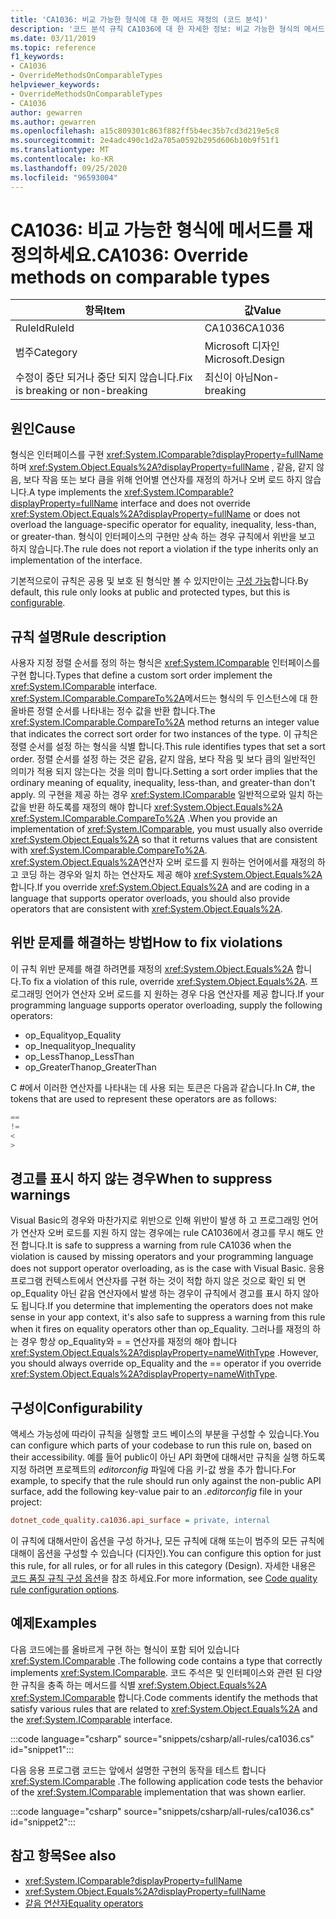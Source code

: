 ```yaml
---
title: 'CA1036: 비교 가능한 형식에 대 한 메서드 재정의 (코드 분석)'
description: '코드 분석 규칙 CA1036에 대 한 자세한 정보: 비교 가능한 형식의 메서드 재정의'
ms.date: 03/11/2019
ms.topic: reference
f1_keywords:
- CA1036
- OverrideMethodsOnComparableTypes
helpviewer_keywords:
- OverrideMethodsOnComparableTypes
- CA1036
author: gewarren
ms.author: gewarren
ms.openlocfilehash: a15c809301c863f882ff5b4ec35b7cd3d219e5c8
ms.sourcegitcommit: 2e4adc490c1d2a705a0592b295d606b10b9f51f1
ms.translationtype: MT
ms.contentlocale: ko-KR
ms.lasthandoff: 09/25/2020
ms.locfileid: "96593004"
---
```

# <a name="ca1036-override-methods-on-comparable-types"></a><span data-ttu-id="36c96-103">CA1036: 비교 가능한 형식에 메서드를 재정의하세요.</span><span class="sxs-lookup"><span data-stu-id="36c96-103">CA1036: Override methods on comparable types</span></span>

| <span data-ttu-id="36c96-104">항목</span><span class="sxs-lookup"><span data-stu-id="36c96-104">Item</span></span>                                     | <span data-ttu-id="36c96-105">값</span><span class="sxs-lookup"><span data-stu-id="36c96-105">Value</span></span>            |
|------------------------------------------|------------------|
| <span data-ttu-id="36c96-106">RuleId</span><span class="sxs-lookup"><span data-stu-id="36c96-106">RuleId</span></span>                                   | <span data-ttu-id="36c96-107">CA1036</span><span class="sxs-lookup"><span data-stu-id="36c96-107">CA1036</span></span>           |
| <span data-ttu-id="36c96-108">범주</span><span class="sxs-lookup"><span data-stu-id="36c96-108">Category</span></span>                                 | <span data-ttu-id="36c96-109">Microsoft 디자인</span><span class="sxs-lookup"><span data-stu-id="36c96-109">Microsoft.Design</span></span> |
| <span data-ttu-id="36c96-110">수정이 중단 되거나 중단 되지 않습니다.</span><span class="sxs-lookup"><span data-stu-id="36c96-110">Fix is breaking or non-breaking</span></span> | <span data-ttu-id="36c96-111">최신이 아님</span><span class="sxs-lookup"><span data-stu-id="36c96-111">Non-breaking</span></span>     |

## <a name="cause"></a><span data-ttu-id="36c96-112">원인</span><span class="sxs-lookup"><span data-stu-id="36c96-112">Cause</span></span>

<span data-ttu-id="36c96-113">형식은 인터페이스를 구현 <xref:System.IComparable?displayProperty=fullName> 하며 <xref:System.Object.Equals%2A?displayProperty=fullName> , 같음, 같지 않음, 보다 작음 또는 보다 큼을 위해 언어별 연산자를 재정의 하거나 오버 로드 하지 않습니다.</span><span class="sxs-lookup"><span data-stu-id="36c96-113">A type implements the <xref:System.IComparable?displayProperty=fullName> interface and does not override <xref:System.Object.Equals%2A?displayProperty=fullName> or does not overload the language-specific operator for equality, inequality, less-than, or greater-than.</span></span> <span data-ttu-id="36c96-114">형식이 인터페이스의 구현만 상속 하는 경우 규칙에서 위반을 보고 하지 않습니다.</span><span class="sxs-lookup"><span data-stu-id="36c96-114">The rule does not report a violation if the type inherits only an implementation of the interface.</span></span>

<span data-ttu-id="36c96-115">기본적으로이 규칙은 공용 및 보호 된 형식만 볼 수 있지만이는 [구성 가능](#configurability)합니다.</span><span class="sxs-lookup"><span data-stu-id="36c96-115">By default, this rule only looks at public and protected types, but this is [configurable](#configurability).</span></span>

## <a name="rule-description"></a><span data-ttu-id="36c96-116">규칙 설명</span><span class="sxs-lookup"><span data-stu-id="36c96-116">Rule description</span></span>

<span data-ttu-id="36c96-117">사용자 지정 정렬 순서를 정의 하는 형식은 <xref:System.IComparable> 인터페이스를 구현 합니다.</span><span class="sxs-lookup"><span data-stu-id="36c96-117">Types that define a custom sort order implement the <xref:System.IComparable> interface.</span></span> <span data-ttu-id="36c96-118"><xref:System.IComparable.CompareTo%2A>메서드는 형식의 두 인스턴스에 대 한 올바른 정렬 순서를 나타내는 정수 값을 반환 합니다.</span><span class="sxs-lookup"><span data-stu-id="36c96-118">The <xref:System.IComparable.CompareTo%2A> method returns an integer value that indicates the correct sort order for two instances of the type.</span></span> <span data-ttu-id="36c96-119">이 규칙은 정렬 순서를 설정 하는 형식을 식별 합니다.</span><span class="sxs-lookup"><span data-stu-id="36c96-119">This rule identifies types that set a sort order.</span></span> <span data-ttu-id="36c96-120">정렬 순서를 설정 하는 것은 같음, 같지 않음, 보다 작음 및 보다 큼의 일반적인 의미가 적용 되지 않는다는 것을 의미 합니다.</span><span class="sxs-lookup"><span data-stu-id="36c96-120">Setting a sort order implies that the ordinary meaning of equality, inequality, less-than, and greater-than don't apply.</span></span> <span data-ttu-id="36c96-121">의 구현을 제공 하는 경우 <xref:System.IComparable> 일반적으로와 일치 하는 값을 반환 하도록를 재정의 해야 합니다 <xref:System.Object.Equals%2A> <xref:System.IComparable.CompareTo%2A> .</span><span class="sxs-lookup"><span data-stu-id="36c96-121">When you provide an implementation of <xref:System.IComparable>, you must usually also override <xref:System.Object.Equals%2A> so that it returns values that are consistent with <xref:System.IComparable.CompareTo%2A>.</span></span> <span data-ttu-id="36c96-122"><xref:System.Object.Equals%2A>연산자 오버 로드를 지 원하는 언어에서를 재정의 하 고 코딩 하는 경우와 일치 하는 연산자도 제공 해야 <xref:System.Object.Equals%2A> 합니다.</span><span class="sxs-lookup"><span data-stu-id="36c96-122">If you override <xref:System.Object.Equals%2A> and are coding in a language that supports operator overloads, you should also provide operators that are consistent with <xref:System.Object.Equals%2A>.</span></span>

## <a name="how-to-fix-violations"></a><span data-ttu-id="36c96-123">위반 문제를 해결하는 방법</span><span class="sxs-lookup"><span data-stu-id="36c96-123">How to fix violations</span></span>

<span data-ttu-id="36c96-124">이 규칙 위반 문제를 해결 하려면를 재정의 <xref:System.Object.Equals%2A> 합니다.</span><span class="sxs-lookup"><span data-stu-id="36c96-124">To fix a violation of this rule, override <xref:System.Object.Equals%2A>.</span></span> <span data-ttu-id="36c96-125">프로그래밍 언어가 연산자 오버 로드를 지 원하는 경우 다음 연산자를 제공 합니다.</span><span class="sxs-lookup"><span data-stu-id="36c96-125">If your programming language supports operator overloading, supply the following operators:</span></span>

- <span data-ttu-id="36c96-126">op_Equality</span><span class="sxs-lookup"><span data-stu-id="36c96-126">op_Equality</span></span>
- <span data-ttu-id="36c96-127">op_Inequality</span><span class="sxs-lookup"><span data-stu-id="36c96-127">op_Inequality</span></span>
- <span data-ttu-id="36c96-128">op_LessThan</span><span class="sxs-lookup"><span data-stu-id="36c96-128">op_LessThan</span></span>
- <span data-ttu-id="36c96-129">op_GreaterThan</span><span class="sxs-lookup"><span data-stu-id="36c96-129">op_GreaterThan</span></span>

<span data-ttu-id="36c96-130">C #에서 이러한 연산자를 나타내는 데 사용 되는 토큰은 다음과 같습니다.</span><span class="sxs-lookup"><span data-stu-id="36c96-130">In C#, the tokens that are used to represent these operators are as follows:</span></span>

```csharp
==
!=
<
>
```

## <a name="when-to-suppress-warnings"></a><span data-ttu-id="36c96-131">경고를 표시 하지 않는 경우</span><span class="sxs-lookup"><span data-stu-id="36c96-131">When to suppress warnings</span></span>

<span data-ttu-id="36c96-132">Visual Basic의 경우와 마찬가지로 위반으로 인해 위반이 발생 하 고 프로그래밍 언어가 연산자 오버 로드를 지원 하지 않는 경우에는 rule CA1036에서 경고를 무시 해도 안전 합니다.</span><span class="sxs-lookup"><span data-stu-id="36c96-132">It is safe to suppress a warning from rule CA1036 when the violation is caused by missing operators and your programming language does not support operator overloading, as is the case with Visual Basic.</span></span> <span data-ttu-id="36c96-133">응용 프로그램 컨텍스트에서 연산자를 구현 하는 것이 적합 하지 않은 것으로 확인 되 면 op_Equality 아닌 같음 연산자에서 발생 하는 경우이 규칙에서 경고를 표시 하지 않아도 됩니다.</span><span class="sxs-lookup"><span data-stu-id="36c96-133">If you determine that implementing the operators does not make sense in your app context, it's also safe to suppress a warning from this rule when it fires on equality operators other than op_Equality.</span></span> <span data-ttu-id="36c96-134">그러나를 재정의 하는 경우 항상 op_Equality와 = = 연산자를 재정의 해야 합니다 <xref:System.Object.Equals%2A?displayProperty=nameWithType> .</span><span class="sxs-lookup"><span data-stu-id="36c96-134">However, you should always override op_Equality and the == operator if you override <xref:System.Object.Equals%2A?displayProperty=nameWithType>.</span></span>

## <a name="configurability"></a><span data-ttu-id="36c96-135">구성이</span><span class="sxs-lookup"><span data-stu-id="36c96-135">Configurability</span></span>

<span data-ttu-id="36c96-136">액세스 가능성에 따라이 규칙을 실행할 코드 베이스의 부분을 구성할 수 있습니다.</span><span class="sxs-lookup"><span data-stu-id="36c96-136">You can configure which parts of your codebase to run this rule on, based on their accessibility.</span></span> <span data-ttu-id="36c96-137">예를 들어 public이 아닌 API 화면에 대해서만 규칙을 실행 하도록 지정 하려면 프로젝트의 *editorconfig* 파일에 다음 키-값 쌍을 추가 합니다.</span><span class="sxs-lookup"><span data-stu-id="36c96-137">For example, to specify that the rule should run only against the non-public API surface, add the following key-value pair to an *.editorconfig* file in your project:</span></span>

```ini
dotnet_code_quality.ca1036.api_surface = private, internal
```

<span data-ttu-id="36c96-138">이 규칙에 대해서만이 옵션을 구성 하거나, 모든 규칙에 대해 또는이 범주의 모든 규칙에 대해이 옵션을 구성할 수 있습니다 (디자인).</span><span class="sxs-lookup"><span data-stu-id="36c96-138">You can configure this option for just this rule, for all rules, or for all rules in this category (Design).</span></span> <span data-ttu-id="36c96-139">자세한 내용은 [코드 품질 규칙 구성 옵션](../code-quality-rule-options.md)을 참조 하세요.</span><span class="sxs-lookup"><span data-stu-id="36c96-139">For more information, see [Code quality rule configuration options](../code-quality-rule-options.md).</span></span>

## <a name="examples"></a><span data-ttu-id="36c96-140">예제</span><span class="sxs-lookup"><span data-stu-id="36c96-140">Examples</span></span>

<span data-ttu-id="36c96-141">다음 코드에는를 올바르게 구현 하는 형식이 포함 되어 있습니다 <xref:System.IComparable> .</span><span class="sxs-lookup"><span data-stu-id="36c96-141">The following code contains a type that correctly implements <xref:System.IComparable>.</span></span> <span data-ttu-id="36c96-142">코드 주석은 및 인터페이스와 관련 된 다양 한 규칙을 충족 하는 메서드를 식별 <xref:System.Object.Equals%2A> <xref:System.IComparable> 합니다.</span><span class="sxs-lookup"><span data-stu-id="36c96-142">Code comments identify the methods that satisfy various rules that are related to <xref:System.Object.Equals%2A> and the <xref:System.IComparable> interface.</span></span>

:::code language="csharp" source="snippets/csharp/all-rules/ca1036.cs" id="snippet1":::

<span data-ttu-id="36c96-143">다음 응용 프로그램 코드는 앞에서 설명한 구현의 동작을 테스트 합니다 <xref:System.IComparable> .</span><span class="sxs-lookup"><span data-stu-id="36c96-143">The following application code tests the behavior of the <xref:System.IComparable> implementation that was shown earlier.</span></span>

:::code language="csharp" source="snippets/csharp/all-rules/ca1036.cs" id="snippet2":::

## <a name="see-also"></a><span data-ttu-id="36c96-144">참고 항목</span><span class="sxs-lookup"><span data-stu-id="36c96-144">See also</span></span>

- <xref:System.IComparable?displayProperty=fullName>
- <xref:System.Object.Equals%2A?displayProperty=fullName>
- [<span data-ttu-id="36c96-145">같음 연산자</span><span class="sxs-lookup"><span data-stu-id="36c96-145">Equality operators</span></span>](../../../standard/design-guidelines/equality-operators.md)
